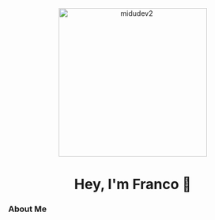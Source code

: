 <div align="center">
  <img src="https://github.com/francoogilli/francoogilli/assets/121197654/676ab991-79a2-4fc3-b7de-d9677358576b" alt="midudev2" width="300"/>
  <h1>Hey, I'm Franco 👋</h1>
</div>

### About Me
<!-- Resto de tu README.md -->

<!--
**francoogilli/francoogilli** is a ✨ _special_ ✨ repository because its `README.md` (this file) appears on your GitHub profile.

Here are some ideas to get you started:

- 🔭 I’m currently working on ...
- 🌱 I’m currently learning ...
- 👯 I’m looking to collaborate on ...
- 🤔 I’m looking for help with ...
- 💬 Ask me about ...
- 📫 How to reach me: ...
- 😄 Pronouns: ...
- ⚡ Fun fact: ...
-->

